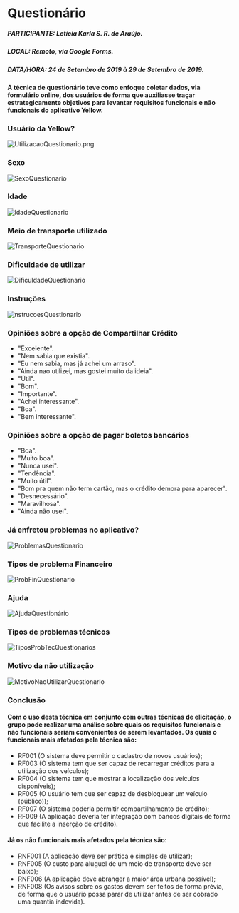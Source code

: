 # Questionário

##### PARTICIPANTE: Letícia Karla S. R. de Araújo.
##### LOCAL: Remoto, via Google Forms.
##### DATA/HORA: 24 de Setembro de 2019 à 29 de Setembro de 2019.

#### A técnica de questionário teve como enfoque coletar dados, via formulário online, dos usuários de forma que auxiliasse traçar estrategicamente objetivos para levantar requisitos funcionais e não funcionais do aplicativo Yellow. 


### Usuário da Yellow?
![UtilizacaoQuestionario.png](/img/elicitacao/requisitos/questionario/UtilizacaoQuestionario.png)
### Sexo
![SexoQuestionario](/img/elicitacao/requisitos/questionario/SexoQuestionario.png)
### Idade
![IdadeQuestionario](/img/elicitacao/requisitos/questionario/IdadeQuestionario.png)
### Meio de transporte utilizado
![TransporteQuestionario](/img/elicitacao/requisitos/questionario/TransporteQuestionario.png)
### Dificuldade de utilizar
![DificuldadeQuestionario](/img/elicitacao/requisitos/questionario/DificuldadeQuestionario.png)
### Instruções
![nstrucoesQuestionario](/img/elicitacao/requisitos/questionario/InstrucoesQuestionario.png)
### Opiniões sobre a opção de Compartilhar Crédito
* "Excelente".
* "Nem sabia que existia".
* "Eu nem sabia, mas já achei um arraso".
* "Ainda nao utilizei, mas gostei muito da ideia".
* "Útil".
* "Bom".
* "Importante".
* "Achei interessante".
* "Boa".
* "Bem interessante".

### Opiniões sobre a opção de pagar boletos bancários
* "Boa".
* "Muito boa". 
* "Nunca usei".
* "Tendência".
* "Muito útil".
* "Bom pra quem não term cartão, mas o crédito demora para aparecer".
* "Desnecessário".
* "Maravilhosa".
* "Ainda não usei".

### Já enfretou problemas no aplicativo?
![ProblemasQuestionario](/img/elicitacao/requisitos/questionario/ProblemasQuestionario.png)

### Tipos de problema Financeiro 
![ProbFinQuestionario](/img/elicitacao/requisitos/questionario/ProbFinQuestionario.png)

### Ajuda
![AjudaQuestionário](/img/elicitacao/requisitos/questionario/AjudaQuestionário.png)

### Tipos de problemas técnicos
![TiposProbTecQuestionarios](/img/elicitacao/requisitos/questionario/TiposProbTecQuestionarios.png)

### Motivo da não utilização
![MotivoNaoUtilizarQuestionario](/img/elicitacao/requisitos/questionario/MotivoNaoUtilizarQuestionario.png)

### Conclusão

#### Com o uso desta técnica em conjunto com outras técnicas de elicitação, o grupo pode realizar uma análise sobre quais os requisitos funcionais e não funcionais seriam convenientes de serem levantados. Os quais o funcionais mais afetados pela técnica são:
* RF001 (O sistema deve permitir o cadastro de novos usuários); 
* RF003 (O sistema tem que ser capaz de recarregar créditos para a utilização dos veículos);
* RF004 (O sistema tem que mostrar a localização dos veículos disponíveis);
* RF005 (O usuário tem que ser capaz de desbloquear um veículo (público));
* RF007 (O sistema poderia permitir compartilhamento de crédito); 
* RF009 (A aplicação deveria ter integração com bancos digitais de forma que facilite a inserção de crédito). 

#### Já os não funcionais mais afetados pela técnica são:
* RNF001 (A aplicação deve ser prática e simples de utilizar);
* RNF005 (O custo para aluguel de um meio de transporte deve ser baixo);
* RNF006 (A aplicação deve abranger a maior área urbana possível);
* RNF008 (Os avisos sobre os gastos devem ser feitos de forma prévia, de forma que o usuário possa parar de utilizar antes de ser cobrado uma quantia indevida).